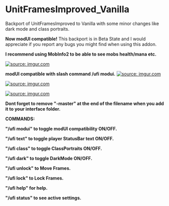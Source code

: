 # UnitFramesImproved_Vanilla
Backport of UnitFramesImproved to Vanilla with some minor changes like dark mode and class portraits.

<b>Now modUI compatible!</b>
This backport is in Beta State and I would appreciate if you report any bugs you might find when using this addon.

<b>I recommend using MobInfo2 to be able to see mobs health/mana etc.</b>

<a href="http://imgur.com/hhThw0u"><img src="http://i.imgur.com/hhThw0u.png" title="source: imgur.com" /></a>

<b>modUI compatible with slash command /ufi modui.</b>
<a href="http://imgur.com/2Ag7W2v"><img src="http://i.imgur.com/2Ag7W2v.png" title="source: imgur.com" /></a>

<a href="http://imgur.com/0HYVS2s"><img src="http://i.imgur.com/0HYVS2s.png" title="source: imgur.com" /></a>

<a href="http://imgur.com/ldyjqfG"><img src="http://i.imgur.com/ldyjqfG.png" title="source: imgur.com" /></a>

<b>Dont forget to remove "-master" at the end of the filename when you add it to your interface folder.</b>

<b>COMMANDS: </b>

<b>"/ufi modui" to toggle modUI compatibility ON/OFF.</b>

<b>"/ufi text" to toggle player StatusBar text ON/OFF.</b>

<b>"/ufi class" to toggle ClassPortraits ON/OFF.</b>

<b>"/ufi dark" to toggle DarkMode ON/OFF.</b>

<b>"/ufi unlock" to Move Frames.</b>

<b>"/ufi lock" to Lock Frames.</b>

<b>"/ufi help" for help.</b>

<b>"/ufi status" to see active settings.</b>
